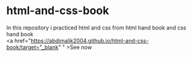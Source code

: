 # html-and-css-book
In this repository i practiced html and css from html hand book and css hand book <br>
<a href="https://abdimalik2004.github.io/html-and-css-book/target="_blank" " >See now</a>
